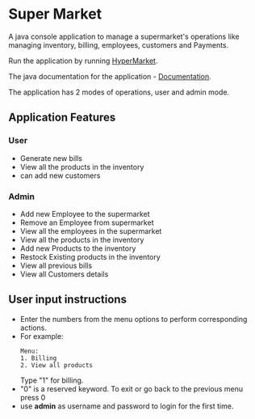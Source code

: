 # Super Market

A java console application to manage a supermarket's operations like managing inventory, billing, employees, customers and Payments.

Run the application by running [HyperMarket](src/main/java/main/HyperMarket.java).

The java documentation for the application - [Documentation](docs/index.html).

The application has 2 modes of operations, user and admin mode.

## Application Features

### User
* Generate new bills 
* View all the products in the inventory
* can add new customers

### Admin
* Add new Employee to the supermarket
* Remove an Employee from supermarket
* View all the employees in the supermarket
* View all the products in the inventory
* Add new Products to the inventory
* Restock Existing products in the inventory
* View all previous bills
* View all Customers details


## User input instructions

* Enter the numbers from the menu options to perform corresponding actions.
* For example:
  ```
  Menu:
  1. Billing
  2. View all products
  ```
  Type "1" for billing.
* "0" is a reserved keyword. To exit or go back to the previous menu press 0
* use **admin** as username and password to login for the first time.


